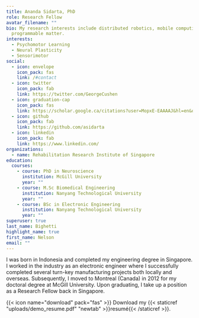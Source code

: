 ```yaml
---
title: Ananda Sidarta, PhD
role: Research Fellow
avatar_filename: ""
bio: My research interests include distributed robotics, mobile computing and
  programmable matter.
interests:
  - Psychomotor Learning
  - Neural Plasticity
  - Sensorimotor
social:
  - icon: envelope
    icon_pack: fas
    link: /#contact
  - icon: twitter
    icon_pack: fab
    link: https://twitter.com/GeorgeCushen
  - icon: graduation-cap
    icon_pack: fas
    link: https://scholar.google.ca/citations?user=MopxE-EAAAAJ&hl=en&oi=ao
  - icon: github
    icon_pack: fab
    link: https://github.com/asidarta
  - icon: linkedin
    icon_pack: fab
    link: https://www.linkedin.com/
organizations:
  - name: Rehabilitation Research Institute of Singapore
education:
  courses:
    - course: PhD in Neuroscience
      institution: McGill University
      year: ""
    - course: M.Sc Biomedical Engineering
      institution: Nanyang Technological University
      year: ""
    - course: BSc in Electronic Engineering
      institution: Nanyang Technological University
      year: ""
superuser: true
last_name: Bighetti
highlight_name: true
first_name: Nelson
email: ""
---
```

I was born in Indonesia and completed my engineering degree in Singapore. I worked in the industry as an electronic engineer where I successfully completed several turn-key manufacturing projects both locally and overseas. Subsequently, I moved to Montreal (Canada) in 2012 for my doctoral degree at McGill University. Upon graduating, I take up a position as a Research Fellow back in Singapore.


{{< icon name="download" pack="fas" >}} Download my {{< staticref "uploads/demo_resume.pdf" "newtab" >}}resumé{{< /staticref >}}.
